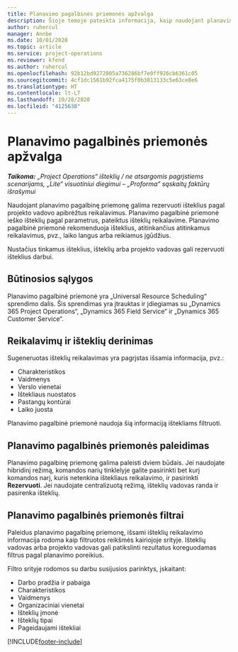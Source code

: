 ```yaml
---
title: Planavimo pagalbinės priemonės apžvalga
description: Šioje temoje pateikta informacija, kaip naudojant planavimo pagalbinę priemonę rezervuoti išteklius.
author: ruhercul
manager: Annbe
ms.date: 10/01/2020
ms.topic: article
ms.service: project-operations
ms.reviewer: kfend
ms.author: ruhercul
ms.openlocfilehash: 92b12bd9272805a736286bf7e0ff926cb6361c05
ms.sourcegitcommit: 4cf1dc1561b92fca4175f0b3813133c5e63ce8e6
ms.translationtype: HT
ms.contentlocale: lt-LT
ms.lasthandoff: 10/28/2020
ms.locfileid: "4125638"
---
```

# <a name="schedule-assistant-overview"></a>Planavimo pagalbinės priemonės apžvalga

_**Taikoma:** „Project Operations“ išteklių / ne atsargomis pagrįstiems scenarijams, „Lite“ visuotiniui diegimui – „Proforma“ sąskaitų faktūrų išrašymui_

Naudojant planavimo pagalbinę priemonę galima rezervuoti išteklius pagal projekto vadovo apibrėžtus reikalavimus. Planavimo pagalbinė priemonė ieško išteklių pagal parametrus, pateiktus išteklių reikalavime. Planavimo pagalbinė priemonė rekomenduoja išteklius, atitinkančius atitinkamus reikalavimus, pvz., laiko langus arba reikiamus įgūdžius.

Nustačius tinkamus išteklius, išteklių arba projekto vadovas gali rezervuoti išteklius darbui.

## <a name="prerequisites"></a>Būtinosios sąlygos

Planavimo pagalbinė priemonė yra „Universal Resource Scheduling“ sprendimo dalis. Šis sprendimas yra įtrauktas ir įdiegiamas su „Dynamics 365 Project Operations“, „Dynamics 365 Field Service“ ir „Dynamics 365 Customer Service“.

## <a name="matching-requirements-and-resources"></a>Reikalavimų ir išteklių derinimas

Sugeneruotas išteklių reikalavimas yra pagrįstas išsamia informacija, pvz.:

-   Charakteristikos
-   Vaidmenys
-   Verslo vienetai
-   Ištekliaus nuostatos
-   Pastangų kontūrai
-   Laiko juosta

Planavimo pagalbinė priemonė naudoja šią informaciją ištekliams filtruoti.

## <a name="launch-the-schedule-assistant"></a>Planavimo pagalbinės priemonės paleidimas

Planavimo pagalbinę priemonę galima paleisti dviem būdais. Jei naudojate hibridinį režimą, komandos narių tinklelyje galite pasirinkti bet kurį komandos narį, kuris netenkina ištekliaus reikalavimo, ir pasirinkti **Rezervuoti**. Jei naudojate centralizuotą režimą, išteklių vadovas randa ir pasirenka išteklių.

## <a name="schedule-assistant-filters"></a>Planavimo pagalbinės priemonės filtrai

Paleidus planavimo pagalbinę priemonę, išsami išteklių reikalavimo informacija rodoma kaip filtruotos reikšmės kairiojoje srityje. Išteklių vadovas arba projekto vadovas gali patikslinti rezultatus koreguodamas filtrus pagal planavimo poreikius.

Filtro srityje rodomos su darbu susijusios parinktys, įskaitant:

-   Darbo pradžia ir pabaiga
-   Charakteristikos
-   Vaidmenys
-   Organizaciniai vienetai
-   Išteklių įmonė
-   Išteklių tipai
-   Pageidaujami ištekliai


[!INCLUDE[footer-include](../includes/footer-banner.md)]